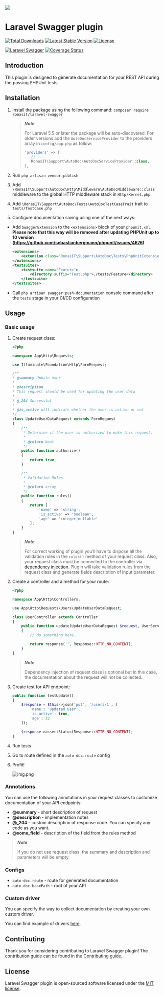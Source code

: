 <img src="resources/assets/images/hero.svg" >

# Laravel Swagger plugin

<p align="left">
<a href="https://packagist.org/packages/ronasit/laravel-swagger"><img src="https://img.shields.io/packagist/dt/ronasit/laravel-swagger" alt="Total Downloads"></a>
<a href="https://packagist.org/packages/ronasit/laravel-swagger"><img src="https://img.shields.io/packagist/v/ronasit/laravel-swagger" alt="Latest Stable Version"></a>
<a href="https://packagist.org/packages/ronasit/laravel-swagger"><img src="https://img.shields.io/packagist/l/ronasit/laravel-swagger" alt="License"></a>
</p>

[![Laravel Swagger](https://github.com/RonasIT/laravel-swagger/actions/workflows/laravel.yml/badge.svg?branch=master)](https://github.com/RonasIT/laravel-swagger/actions/workflows/laravel.yml)
[![Coverage Status](https://coveralls.io/repos/github/RonasIT/laravel-swagger/badge.svg?branch=master)](https://coveralls.io/github/RonasIT/laravel-swagger?branch=master)

## Introduction

This plugin is designed to generate documentation for your REST API during the 
passing PHPUnit tests.

## Installation

1. Install the package using the following command: `composer require ronasit/laravel-swagger`

    > ***Note***
    > 
    > For Laravel 5.5 or later the package will be auto-discovered.
    > For older versions add the `AutoDocServiceProvider` to the
    > providers array in `config/app.php` as follow:
    > 
    > ```php
    > 'providers' => [
    >    // ...
    >    RonasIT\Support\AutoDoc\AutoDocServiceProvider::class,
    > ],
    > ```

 1. Run `php artisan vendor:publish`
 2. Add `\RonasIT\Support\AutoDoc\Http\Middleware\AutoDocMiddleware::class` middleware to the global HTTP middleware stack in `Http/Kernel.php`.
 3. Add `\RonasIT\Support\AutoDoc\Tests\AutoDocTestCaseTrait` trait to `tests/TestCase.php`
 4. Configure documentation saving using one of the next ways:
   - Add `SwaggerExtension` to the `<extensions>` block of your `phpunit.xml`.
    **Please note that this way will be removed after updating**
    **PHPUnit up to 10 version (https://github.com/sebastianbergmann/phpunit/issues/4676)**
        ```xml
        <extensions>
            <extension class="RonasIT\Support\AutoDoc\Tests\PhpUnitExtensions\SwaggerExtension"/>
        </extensions>
        <testsuites>
            <testsuite name="Feature">
                <directory suffix="Test.php">./tests/Feature</directory>
            </testsuite>
        </testsuites>
        ```
   - Call `php artisan swagger:push-documentation` console command after
    the `tests` stage in your CI/CD configuration

## Usage

### Basic usage

1. Create request class:

    ```php
    <?php

    namespace App\Http\Requests;  
    
    use Illuminate\Foundation\Http\FormRequest;
    
    /**
    * @summary Update user
    *
    * @description
    * This request should be used for updating the user data
    *
    * @_204 Successful
    * 
    * @is_active will indicate whether the user is active or not
    */
    class UpdateUserDataRequest extends FormRequest
    {
        /**
         * Determine if the user is authorized to make this request.
         *
         * @return bool
         */
        public function authorize()
        {
            return true;
        }  
    
        /**
         * Validation Rules
         *
         * @return array
         */
        public function rules()
        {
            return [
                'name' => 'string',
                'is_active' => 'boolean',
                'age' => 'integer|nullable'
            ];
        }
    }

    ```
    > ***Note***
    > 
    > For correct working of plugin you'll have to dispose all the validation rules 
    > in the `rules()` method of your request class. Also, your request class
    > must be connected to the controller via [dependency injection](https://laravel.com/docs/9.x/container#introduction).
    > Plugin will take validation rules from the request class and generate fields description
    > of input parameter.

2. Create a controller and a method for your route:

    ```php
    <?php

    namespace App\Http\Controllers;

    use App\Http\Requests\Users\UpdateUserDataRequest;

    class UserController extends Controller
    {
        public function update(UpdateUserDataRequest $request, UserService $service, $id)
        {
            // do something here...

            return response('', Response::HTTP_NO_CONTENT);
        }
    }
    ```

    > ***Note***
    > 
    > Dependency injection of request class is optional but in this case,
    > the documentation about the request will not be collected..

3. Create test for API endpoint:

    ```php
    public function testUpdate()
    {
        $response = $this->json('put', '/users/1', [
            'name': 'Updated User',
            'is_active': true,
            'age': 22
        ]);

        $response->assertStatus(Response::HTTP_NO_CONTENT);
    }
    ```

4. Run tests
5. Go to route defined in the `auto-doc.route` config
6. Profit!

    ![img.png](resources/assets/images/img.png)

### Annotations

You can use the following annotations in your request classes to customize documentation of your API endpoints:

- **@summary** - short description of request
- **@description** - implementation notes
- **@_204** - custom description of response code. You can specify any code as you want.
- **@some_field** - description of the field from the rules method
 
> ***Note***
> 
> If you do not use request class, the summary and description and parameters will be empty.

### Configs

- `auto-doc.route` - route for generated documentation
- `auto-doc.basePath` - root of your API

### Custom driver

You can specify the way to collect documentation by creating your own custom driver.

You can find example of drivers [here](https://github.com/RonasIT/laravel-swagger/tree/master/src/Drivers).

## Contributing

Thank you for considering contributing to Laravel Swagger plugin! The contribution guide can be found in the [Contributing guide](CONTRIBUTING.md).

## License

Laravel Swagger plugin is open-sourced software licensed under the [MIT license](LICENSE).
 
